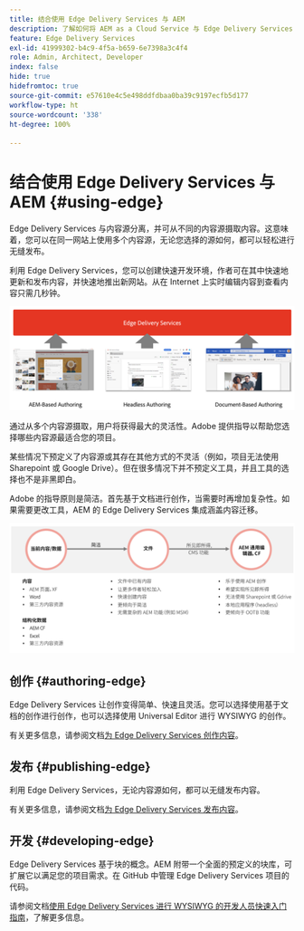 ```yaml
---
title: 结合使用 Edge Delivery Services 与 AEM
description: 了解如何将 AEM as a Cloud Service 与 Edge Delivery Services 结合使用。
feature: Edge Delivery Services
exl-id: 41999302-b4c9-4f5a-b659-6e7398a3c4f4
role: Admin, Architect, Developer
index: false
hide: true
hidefromtoc: true
source-git-commit: e57610e4c5e498ddfdbaa0ba39c9197ecfb5d177
workflow-type: ht
source-wordcount: '338'
ht-degree: 100%

---
```



# 结合使用 Edge Delivery Services 与 AEM {#using-edge}

Edge Delivery Services 与内容源分离，并可从不同的内容源摄取内容。这意味着，您可以在同一网站上使用多个内容源，无论您选择的源如何，都可以轻松进行无缝发布。

利用 Edge Delivery Services，您可以创建快速开发环境，作者可在其中快速地更新和发布内容，并快速地推出新网站。从在 Internet 上实时编辑内容到查看内容只需几秒钟。

![Edge Delivery 的内容源](assets/content-sources.png)

通过从多个内容源摄取，用户将获得最大的灵活性。Adobe 提供指导以帮助您选择哪些内容源最适合您的项目。

某些情况下预定义了内容源或其存在其他方式的不灵活（例如，项目无法使用 Sharepoint 或 Google Drive）。但在很多情况下并不预定义工具，并且工具的选择也不是非黑即白。

Adobe 的指导原则是简洁。首先基于文档进行创作，当需要时再增加复杂性。如果需要更改工具，AEM 的 Edge Delivery Services 集成涵盖内容迁移。

![内容源灵活性](assets/content-source-flexiblity.png)

## 创作 {#authoring-edge}

Edge Delivery Services 让创作变得简单、快速且灵活。您可以选择使用基于文档的创作进行创作，也可以选择使用 Universal Editor 进行 WYSIWYG 的创作。

有关更多信息，请参阅文档[为 Edge Delivery Services 创作内容](/help/edge/wysiwyg-authoring/authoring.md)。

## 发布 {#publishing-edge}

利用 Edge Delivery Services，无论内容源如何，都可以无缝发布内容。

有关更多信息，请参阅文档[为 Edge Delivery Services 发布内容](/help/edge/wysiwyg-authoring/publishing.md)。

## 开发 {#developing-edge}

Edge Delivery Services 基于块的概念。AEM 附带一个全面的预定义的块库，可扩展它以满足您的项目需求。在 GitHub 中管理 Edge Delivery Services 项目的代码。

请参阅文档[使用 Edge Delivery Services 进行 WYSIWYG 的开发人员快速入门指南](/help/edge/wysiwyg-authoring/edge-dev-getting-started.md)，了解更多信息。
